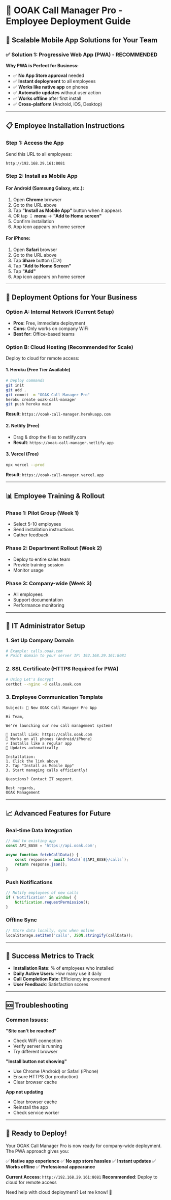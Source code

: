 # 📱 OOAK Call Manager Pro - Employee Deployment Guide

## 🎯 **Scalable Mobile App Solutions for Your Team**

### **✅ Solution 1: Progressive Web App (PWA) - RECOMMENDED**

**Why PWA is Perfect for Business:**
- ✅ **No App Store approval** needed
- ✅ **Instant deployment** to all employees
- ✅ **Works like native app** on phones
- ✅ **Automatic updates** without user action
- ✅ **Works offline** after first install
- ✅ **Cross-platform** (Android, iOS, Desktop)

---

## 📋 **Employee Installation Instructions**

### **Step 1: Access the App**
Send this URL to all employees:
```
http://192.168.29.161:8081
```

### **Step 2: Install as Mobile App**

#### **For Android (Samsung Galaxy, etc.):**
1. Open **Chrome** browser
2. Go to the URL above
3. Tap **"Install as Mobile App"** button when it appears
4. OR tap **⋮ menu** → **"Add to Home screen"**
5. Confirm installation
6. App icon appears on home screen

#### **For iPhone:**
1. Open **Safari** browser
2. Go to the URL above
3. Tap **Share** button (□↗)
4. Tap **"Add to Home Screen"**
5. Tap **"Add"**
6. App icon appears on home screen

---

## 🚀 **Deployment Options for Your Business**

### **Option A: Internal Network (Current Setup)**
- **Pros**: Free, immediate deployment
- **Cons**: Only works on company WiFi
- **Best for**: Office-based teams

### **Option B: Cloud Hosting (Recommended for Scale)**
Deploy to cloud for remote access:

#### **1. Heroku (Free Tier Available)**
```bash
# Deploy commands
git init
git add .
git commit -m "OOAK Call Manager Pro"
heroku create ooak-call-manager
git push heroku main
```
**Result**: `https://ooak-call-manager.herokuapp.com`

#### **2. Netlify (Free)**
- Drag & drop the files to netlify.com
- **Result**: `https://ooak-call-manager.netlify.app`

#### **3. Vercel (Free)**
```bash
npx vercel --prod
```
**Result**: `https://ooak-call-manager.vercel.app`

---

## 📊 **Employee Training & Rollout**

### **Phase 1: Pilot Group (Week 1)**
- Select 5-10 employees
- Send installation instructions
- Gather feedback

### **Phase 2: Department Rollout (Week 2)**
- Deploy to entire sales team
- Provide training session
- Monitor usage

### **Phase 3: Company-wide (Week 3)**
- All employees
- Support documentation
- Performance monitoring

---

## 🔧 **IT Administrator Setup**

### **1. Set Up Company Domain**
```bash
# Example: calls.ooak.com
# Point domain to your server IP: 192.168.29.161:8081
```

### **2. SSL Certificate (HTTPS Required for PWA)**
```bash
# Using Let's Encrypt
certbot --nginx -d calls.ooak.com
```

### **3. Employee Communication Template**
```
Subject: 📱 New OOAK Call Manager Pro App

Hi Team,

We're launching our new call management system!

🔗 Install Link: https://calls.ooak.com
📱 Works on all phones (Android/iPhone)
⚡ Installs like a regular app
🔄 Updates automatically

Installation:
1. Click the link above
2. Tap "Install as Mobile App"
3. Start managing calls efficiently!

Questions? Contact IT support.

Best regards,
OOAK Management
```

---

## 📈 **Advanced Features for Future**

### **Real-time Data Integration**
```javascript
// Add to existing app
const API_BASE = 'https://api.ooak.com';

async function fetchCallData() {
    const response = await fetch(`${API_BASE}/calls`);
    return response.json();
}
```

### **Push Notifications**
```javascript
// Notify employees of new calls
if ('Notification' in window) {
    Notification.requestPermission();
}
```

### **Offline Sync**
```javascript
// Store data locally, sync when online
localStorage.setItem('calls', JSON.stringify(callData));
```

---

## 🎯 **Success Metrics to Track**

- **Installation Rate**: % of employees who installed
- **Daily Active Users**: How many use it daily
- **Call Completion Rate**: Efficiency improvement
- **User Feedback**: Satisfaction scores

---

## 🆘 **Troubleshooting**

### **Common Issues:**

**"Site can't be reached"**
- Check WiFi connection
- Verify server is running
- Try different browser

**"Install button not showing"**
- Use Chrome (Android) or Safari (iPhone)
- Ensure HTTPS (for production)
- Clear browser cache

**App not updating**
- Clear browser cache
- Reinstall the app
- Check service worker

---

## 🎉 **Ready to Deploy!**

Your OOAK Call Manager Pro is now ready for company-wide deployment. The PWA approach gives you:

✅ **Native app experience**
✅ **No app store hassles**
✅ **Instant updates**
✅ **Works offline**
✅ **Professional appearance**

**Current Access**: `http://192.168.29.161:8081`
**Recommended**: Deploy to cloud for remote access

Need help with cloud deployment? Let me know! 🚀 